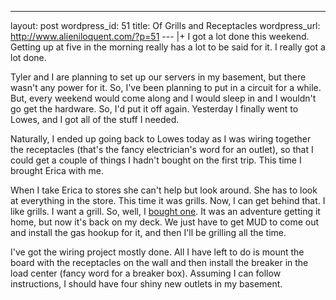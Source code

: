 --- 
layout: post
wordpress_id: 51
title: Of Grills and Receptacles
wordpress_url: http://www.alieniloquent.com/?p=51
--- |+
I got a lot done this weekend. Getting up at five in the morning really has a
lot to be said for it. I really got a lot done.

Tyler and I are planning to set up our servers in my basement, but there
wasn't any power for it. So, I've been planning to put in a circuit for a
while. But, every weekend would come along and I would sleep in and I wouldn't
go get the hardware. So, I'd put it off again. Yesterday I finally went to
Lowes, and I got all of the stuff I needed.

Naturally, I ended up going back to Lowes today as I was wiring together the
receptacles (that's the fancy electrician's word for an outlet), so that I
could get a couple of things I hadn't bought on the first trip. This time I
brought Erica with me.

When I take Erica to stores she can't help but look around. She has to look at
everything in the store. This time it was grills. Now, I can get behind that.
I like grills. I want a grill. So, well, I [bought one][1]. It was an
adventure getting it home, but now it's back on my deck. We just have to get
MUD to come out and install the gas hookup for it, and then I'll be grilling
all the time.

I've got the wiring project mostly done. All I have left to do is mount the
board with the receptacles on the wall and then install the breaker in the
load center (fancy word for a breaker box). Assuming I can follow
instructions, I should have four shiny new outlets in my basement.

   [1]: http://www.sperari.com/archives/2006/03/05/more-domestic-bliss/

